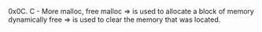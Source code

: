 0x0C. C - More malloc, free malloc => is used to allocate a block of memory dynamically free => is used to clear the memory that was located.
